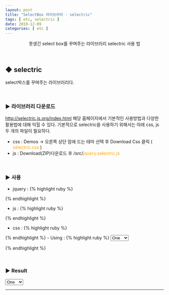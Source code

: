 ```yaml
---
layout: post
title: "SelectBox 라이브러리 - selectric"
tags: [ etc, selectric ]
date: 2019-12-09
categories: [ etc ]
---
```


<p align="center">
    못생긴 select box를 꾸며주는 라이브러리 selectric 사용 법
</p><br/>
    
## ◆ selectric
select박스를 꾸며주는 라이브러리다.

<br/>

### ▶ 라이브러리 다운로드
<a href="http://selectric.js.org/index.html" target="_blank">http://selectric.js.org/index.html</a> 해당 홈페이지에서 기본적인 사용방법과 다양한 활용법에 대해 익힐 수 있다. 기본적으로 selectric을 사용하기 위해서는 아래 css, js 두 개의 파일이 필요하다.

- css 
: Demos -> 오른쪽 상단 맘에 드는 테마 선택 후 Download Css 클릭 ( <font color="orange">selectric.css</font> )
- js
: Download(ZIP)다운로드 후 /src/<font color="orange">jquery.selectric.js</font>

<br/>

### ▶ 사용
- jquery 
: {% highlight ruby %}
<script src="https://ajax.googleapis.com/ajax/libs/jquery/1.12.4/jquery.min.js"></script>
{% endhighlight %}
- js 
: {% highlight ruby %}
<script src="jquery.selectric.js"></script>
{% endhighlight %}
- css 
: {% highlight ruby %}
<link rel="stylesheet" href="selectric.css">
{% endhighlight %}
- Using
: {% highlight ruby %}
<select>
    <option>One</option>
    <option>Two</option>
    <option>Three</option>
    <option>Four</option>
    <option>Five</option>
</select>

<script>
$(function() {
  $('select').selectric();
});
</script>
{% endhighlight %}

<br/>

<script src="https://ajax.googleapis.com/ajax/libs/jquery/1.12.4/jquery.min.js"></script>

<link rel="stylesheet" href="/assets/css/lib/selectric.css"/>

<script src="/assets/js/lib/jquery.selectric.js"></script>

### ▶ Result

<select>
    <option>One</option>
    <option>Two</option>
    <option>Three</option>
    <option>Four</option>
    <option>Five</option>
</select>

<script>
$(function() {
  $('select').selectric();
});
</script>


<br/>
<hr/>